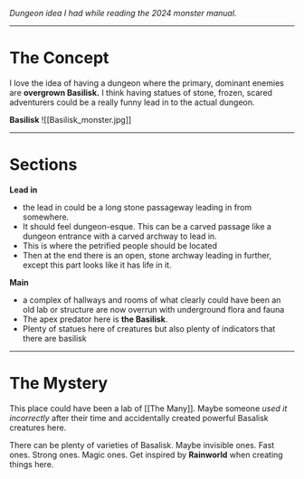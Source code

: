 
*Dungeon idea I had while reading the 2024 monster manual.*

_ _ _ _
# The Concept
I love the idea of having a dungeon where the primary, dominant enemies are **overgrown Basilisk.** I think having statues of stone, frozen, scared adventurers could be a really funny lead in to the actual dungeon. 

**Basilisk**
![[Basilisk_monster.jpg]]

___
# Sections
**Lead in**
- the lead in could be a long stone passageway leading in from somewhere.
- It should feel dungeon-esque. This can be a carved passage like a dungeon entrance with a carved archway to lead in.
- This is where the petrified people should be located
- Then at the end there is an open, stone archway leading in further, except this part looks like it has life in it. 

**Main**
- a complex of hallways and rooms of what clearly could have been an old lab or structure are now overrun with underground flora and fauna
- The apex predator here is **the Basilisk**. 
- Plenty of statues here of creatures but also plenty of indicators that there are basilisk

___
# The Mystery
This place could have been a lab of [[The Many]]. Maybe someone *used it incorrectly* after their time and accidentally created powerful Basalisk creatures here. 

There can be plenty of varieties of Basalisk. Maybe invisible ones. Fast ones. Strong ones. Magic ones. Get inspired by **Rainworld** when creating things here. 